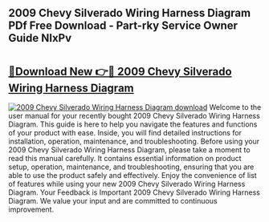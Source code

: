 ## 2009 Chevy Silverado Wiring Harness Diagram PDf Free Download - Part-rky Service Owner Guide NIxPv

# <h2><a href="http://dfqzs6.blite.top/?on=2009+Chevy+Silverado+Wiring+Harness+Diagram">🔗Download New 👉🔴 2009 Chevy Silverado Wiring Harness Diagram</a></h2>

[![2009 Chevy Silverado Wiring Harness Diagram download](https://i.imgur.com/lujVjoI.png)](http://dfqzs6.blite.top/?on=2009+Chevy+Silverado+Wiring+Harness+Diagram)
Welcome to the user manual for your recently bought 2009 Chevy Silverado Wiring Harness Diagram. This guide is here to help you navigate the features and functions of your product with ease. Inside, you will find detailed instructions for installation, operation, maintenance, and troubleshooting. Before using your 2009 Chevy Silverado Wiring Harness Diagram, please take a moment to read this manual carefully. It contains essential information on product setup, operation, maintenance, and troubleshooting, ensuring that you are able to use the product safely and effectively. Enjoy the convenience of list of features while using your new 2009 Chevy Silverado Wiring Harness Diagram. Your Feedback is Important 2009 Chevy Silverado Wiring Harness Diagram. We value your input and are committed to continuous improvement.
